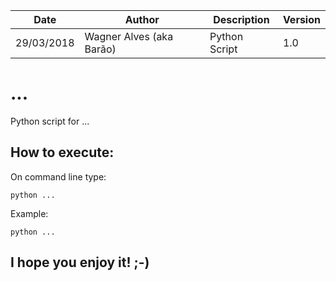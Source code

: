 | Date | Author | Description | Version |
| --- | --- | --- | --- |
| 29/03/2018 | Wagner Alves (aka Barão) | Python Script | 1.0 | 

# ...
Python script for ...

## How to execute:

On command line type:
```
python ...

```

Example:
```
python ...

```

## I hope you enjoy it! ;-)